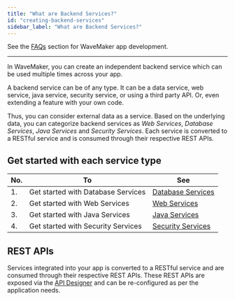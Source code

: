 ```yaml
---
title: "What are Backend Services?"
id: "creating-backend-services"
sidebar_label: "What are Backend Services?"
---
```

See the [FAQs](/learn/app-development/wavemaker-app-development-faqs) section for WaveMaker app development.

---

In WaveMaker, you can create an independent backend service which can be used multiple times across your app.

A backend service can be of any type. It can be a data service, web service, java service, security service, or using a third party API. Or, even extending a feature with your own code. 

Thus, you can consider external data as a service. Based on the underlying data, you can categorize backend services as _Web Services_, _Database Services_, _Java Services_ and _Security Services_. Each service is converted to a RESTful service and is consumed through their respective REST APIs. 

## Get started with each service type

|No.| To | See |
|---|---|---|
|1.|Get started with Database Services|[Database Services](/learn/app-development/services/database-services/database-services)|
|2.|Get started with Web Services|[Web Services](/learn/app-development/services/web-services/web-services)|
|3.|Get started with Java Services|[Java Services](/learn/app-development/services/java-services/java-service)|
|4.|Get started with Security Services|[Security Services](/learn/app-development/app-security/app-security)|


## REST APIs

Services integrated into your app is converted to a RESTful service and are consumed through their respective REST APIs. These REST APIs are exposed via the [API Designer](/learn/app-development/services/api-designer/api#api-designer) and can be re-configured as per the application needs.


